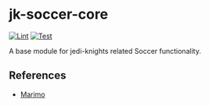 # jk-soccer-core

[![Lint](https://github.com/jedi-knights/jk-soccer-core/actions/workflows/lint.yml/badge.svg)](https://github.com/jedi-knights/jk-soccer-core/actions/workflows/lint.yml)
[![Test](https://github.com/jedi-knights/jk-soccer-core/actions/workflows/test.yml/badge.svg)](https://github.com/jedi-knights/jk-soccer-core/actions/workflows/test.yml)

A base module for jedi-knights related Soccer functionality.

## References

- [Marimo](https://docs.marimo.io/)